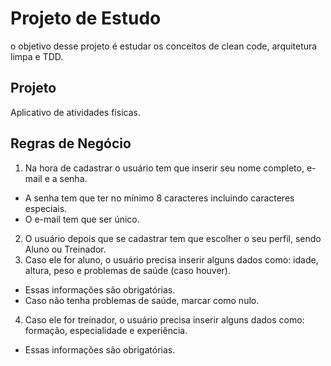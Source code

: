 # Projeto de Estudo

o objetivo desse projeto é estudar os conceitos de clean code, arquitetura limpa e TDD.

## Projeto

Aplicativo de atividades físicas.

## Regras de Negócio


1. Na hora de cadastrar o usuário tem que inserir seu nome completo, e-mail e a senha.
  - A senha tem que ter no mínimo 8 caracteres incluindo caracteres especiais.
  - O e-mail tem que ser único.
2. O usuário depois que se cadastrar tem que escolher o seu perfil, sendo Aluno ou Treinador.
3. Caso ele for aluno, o usuário precisa inserir alguns dados como: idade, altura, peso e problemas de saúde (caso houver).
  - Essas informações são obrigatórias.
  - Caso não tenha problemas de saúde, marcar como nulo.
4. Caso ele for treinador, o usuário precisa inserir alguns dados como: formação, especialidade e experiência.
  - Essas informações são obrigatórias.


